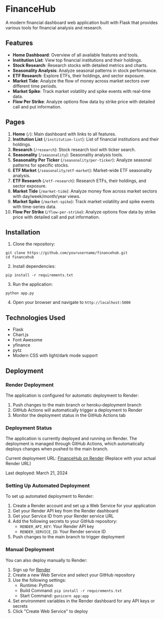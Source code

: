 # FinanceHub

A modern financial dashboard web application built with Flask that provides various tools for financial analysis and research.

## Features

- **Home Dashboard**: Overview of all available features and tools.
- **Institution List**: View top financial institutions and their holdings.
- **Stock Research**: Research stocks with detailed metrics and charts.
- **Seasonality Analysis**: Analyze seasonal patterns in stock performance.
- **ETF Research**: Explore ETFs, their holdings, and sector exposure.
- **Market Tide**: Analyze the flow of money across market sectors over different time periods.
- **Market Spike**: Track market volatility and spike events with real-time data.
- **Flow Per Strike**: Analyze options flow data by strike price with detailed call and put information.

## Pages

1. **Home** (`/`): Main dashboard with links to all features.
2. **Institution List** (`/institution-list`): List of financial institutions and their holdings.
3. **Research** (`/research`): Stock research tool with ticker search.
4. **Seasonality** (`/seasonality`): Seasonality analysis tools.
5. **Seasonality Per Ticker** (`/seasonality/per-ticker`): Analyze seasonal patterns for specific stocks.
6. **ETF Market** (`/seasonality/etf-market`): Market-wide ETF seasonality analysis.
7. **ETF Research** (`/etf-research`): Research ETFs, their holdings, and sector exposure.
8. **Market Tide** (`/market-tide`): Analyze money flow across market sectors with day/week/month/year views.
9. **Market Spike** (`/market-spike`): Track market volatility and spike events with time-series data.
10. **Flow Per Strike** (`/flow-per-strike`): Analyze options flow data by strike price with detailed call and put information.

## Installation

1. Clone the repository:
```
git clone https://github.com/yourusername/financehub.git
cd financehub
```

2. Install dependencies:
```
pip install -r requirements.txt
```

3. Run the application:
```
python app.py
```

4. Open your browser and navigate to `http://localhost:5000`

## Technologies Used

- Flask
- Chart.js
- Font Awesome
- yfinance
- pytz
- Modern CSS with light/dark mode support

## Deployment

### Render Deployment

The application is configured for automatic deployment to Render:

1. Push changes to the main branch or heroku-deployment branch
2. GitHub Actions will automatically trigger a deployment to Render
3. Monitor the deployment status in the GitHub Actions tab

### Deployment Status

The application is currently deployed and running on Render. The deployment is managed through GitHub Actions, which automatically deploys changes when pushed to the main branch.

Current deployment URL: [FinanceHub on Render](https://financehub.onrender.com) (Replace with your actual Render URL)

Last deployed: March 21, 2024

### Setting Up Automated Deployment

To set up automated deployment to Render:

1. Create a Render account and set up a Web Service for your application
2. Get your Render API key from the Render dashboard
3. Get your Service ID from your Render service URL
4. Add the following secrets to your GitHub repository:
   - `RENDER_API_KEY`: Your Render API key
   - `RENDER_SERVICE_ID`: Your Render service ID
5. Push changes to the main branch to trigger deployment

### Manual Deployment

You can also deploy manually to Render:

1. Sign up for [Render](https://render.com/)
2. Create a new Web Service and select your GitHub repository
3. Use the following settings:
   - Runtime: Python
   - Build Command: `pip install -r requirements.txt`
   - Start Command: `gunicorn app:app`
4. Set environment variables in the Render dashboard for any API keys or secrets
5. Click "Create Web Service" to deploy